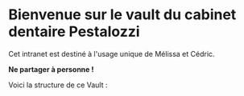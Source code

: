 # Bienvenue sur le vault du cabinet dentaire Pestalozzi

Cet intranet est destiné à l'usage unique de Mélissa et Cédric. 

**Ne partager à personne !**

Voici la structure de ce Vault :



